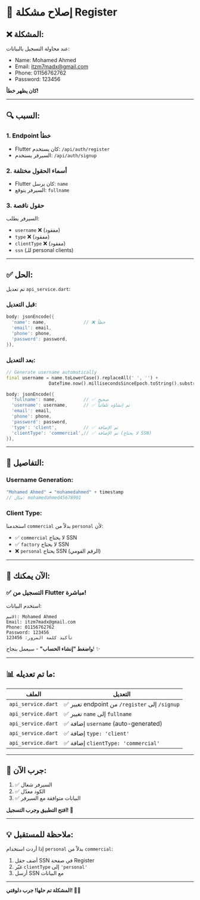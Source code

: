 # 🔧 إصلاح مشكلة Register

## ❌ المشكلة:
عند محاولة التسجيل بالبيانات:
- Name: Mohamed Ahmed
- Email: itzm7madx@gmail.com
- Phone: 01156762762
- Password: 123456

**كان يظهر خطأ!**

---

## 🔍 السبب:

### 1. **Endpoint خطأ**
- Flutter كان يستخدم: `/api/auth/register`
- السيرفر يستخدم: `/api/auth/signup`

### 2. **أسماء الحقول مختلفة**
- Flutter كان يرسل: `name`
- السيرفر يتوقع: `fullname`

### 3. **حقول ناقصة**
السيرفر يطلب:
- `username` ❌ (مفقود)
- `type` ❌ (مفقود)
- `clientType` ❌ (مفقود)
- `ssn` (للـ personal clients)

---

## ✅ الحل:

تم تعديل `api_service.dart`:

### قبل التعديل:
```dart
body: jsonEncode({
  'name': name,              // ❌ خطأ
  'email': email,
  'phone': phone,
  'password': password,
}),
```

### بعد التعديل:
```dart
// Generate username automatically
final username = name.toLowerCase().replaceAll(' ', '') + 
                DateTime.now().millisecondsSinceEpoch.toString().substring(8);

body: jsonEncode({
  'fullname': name,          // ✅ صحيح
  'username': username,      // ✅ تم إنشاؤه تلقائياً
  'email': email,
  'phone': phone,
  'password': password,
  'type': 'client',          // ✅ تم الإضافة
  'clientType': 'commercial',// ✅ تم الإضافة (لا يحتاج SSN)
}),
```

---

## 📝 التفاصيل:

### Username Generation:
```dart
"Mohamed Ahmed" → "mohamedahmed" + timestamp
// مثال: mohamedahmed45678901
```

### Client Type:
استخدمنا `commercial` بدلاً من `personal` لأن:
- ✅ `commercial` لا يحتاج SSN
- ✅ `factory` لا يحتاج SSN
- ❌ `personal` يحتاج SSN (الرقم القومي)

---

## 🎯 الآن يمكنك:

### ✅ التسجيل من Flutter مباشرة!

استخدم البيانات:
```
الاسم: Mohamed Ahmed
Email: itzm7madx@gmail.com
Phone: 01156762762
Password: 123456
تأكيد كلمة المرور: 123456
```

**واضغط "إنشاء الحساب"** - سيعمل بنجاح! ✨

---

## 📊 ما تم تعديله:

| الملف | التعديل |
|-------|---------|
| `api_service.dart` | ✅ تغيير endpoint من `/register` إلى `/signup` |
| `api_service.dart` | ✅ تغيير `name` إلى `fullname` |
| `api_service.dart` | ✅ إضافة `username` (auto-generated) |
| `api_service.dart` | ✅ إضافة `type: 'client'` |
| `api_service.dart` | ✅ إضافة `clientType: 'commercial'` |

---

## 🚀 جرب الآن:

1. ✅ السيرفر شغال
2. ✅ الكود معدّل
3. ✅ البيانات متوافقة مع السيرفر

**افتح التطبيق وجرب التسجيل! 🎉**

---

## 💡 ملاحظة للمستقبل:

إذا أردت استخدام `personal` بدلاً من `commercial`:
1. أضف حقل SSN في صفحة Register
2. غيّر `clientType` إلى `'personal'`
3. أرسل SSN مع البيانات

---

**المشكلة تم حلها! جرب دلوقتي! 🚀✨**
